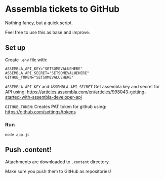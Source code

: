 # Assembla tickets to GitHub

Nothing fancy, but a quick script.

Feel free to use this as base and improve.

## Set up

Create `.env` file with:

```
ASSEMBLA_API_KEY="SETSOMEVALUEHERE"
ASSEMBLA_API_SECRET="SETSOMEVALUEHERE"
GITHUB_TOKEN="SETSOMEVALUEHERE"
```

`ASSEMBLA_API_KEY` and `ASSEMBLA_API_SECRET` Get assembla key and secret for API using:  https://articles.assembla.com/en/articles/998043-getting-started-with-assembla-developer-api

`GITHUB_TOKEN`: Creates PAT token for github using: https://github.com/settings/tokens

### Run
`node app.js`

## Push .content!

Attachments are downloaded to `.content` directory.

Make sure you push them to GitHub as repositories!
